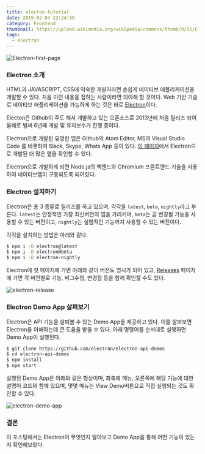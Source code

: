 ```yaml
---
title: electon-tutorial
date: 2019-02-04 22:24:55
category: Frontend
thumbnail: https://upload.wikimedia.org/wikipedia/commons/thumb/9/91/Electron_Software_Framework_Logo.svg/1920px-Electron_Software_Framework_Logo.svg.png
tags: 
  - electron
---
```


![Electron-first-page](./electron-first-page.png)

### Electron 소개

HTML과 JAVASCRIPT, CSS에 익숙한 개발자라면 손쉽게 네이티브 애플리케이션을 개발할 수 있다. 처음 이런 내용을 접하는 사람이라면 의아해 할 것이다. Web 기반 기술로 네이티브 애플리케이션을 가능하게 하는 것은 바로 [Electron](https://electronjs.org/)이다.

Electon은 Github이 주도 해서 개발하고 있는 오픈소스로 2013년에 처음 릴리즈 되어 올해로 벌써 6년째 개발 및 유지보수가 진행 중이다.

Electron으로 개발된 유명한 앱은 Github의 Atom Editor, MS의 Visual Studio Code 를 비롯하여 Slack, Skype, Whats App 등이 있다. [이 페이지](https://electronjs.org/apps)에서 Electron으로 개발된 더 많은 앱을 확인할 수 있다.

Electron으로 개발하게 되면 Node.js의 백엔드와 Chromium 프론트엔드 기술을 사용하여 네이티브앱이 구동되도록 되어있다.

### Electron 설치하기

Electron은 총 3 종류로 릴리즈를 하고 있으며, 각각을 `latest`, `beta`, `nightly`라고 부른다. `latest`는 안정적인 가장 최신버전의 앱을 가리키며, `beta`는 곧 변경될 기능을 사용할 수 있는 버전이고, `nightly`는 실험적인 기능까지 사용할 수 있는 버전이다.

각각을 설치하는 방법은 아래와 같다.

```bash
$ npm i -D electron@latest
$ npm i -D electron@beta
$ npm i -D electron-nightly
```

Electron에 첫 페이지에 가면 아래와 같이 버전도 명시가 되어 있고, [Releases](https://electronjs.org/releases/stable) 페이지에 가면 각 버전별로 기능, 버그수정, 변경점 등을 함께 확인할 수도 있다.

![electron-release](./electron-release.png)

### Electron Demo App 살펴보기

Electron은 API 기능을 살펴볼 수 있는 Demo App을 제공하고 있다. 이를 살펴보면 Electron을 이해하는데 큰 도움을 받을 수 있다. 아래 명령어를 순서대로 실행하면 Demo App이 실행된다.

```bash
$ git clone https://github.com/electron/electron-api-demos
$ cd electron-api-demos
$ npm install
$ npm start
```

실행된 Demo App은 아래와 같은 형상이며, 좌측에 메뉴, 오른쪽에 해당 기능에 대한 설명이 코드와 함께 있으며, 몇몇 메뉴는 View Demo버튼으로 직접 실행되는 것도 확인할 수 있다.

![electron-demo-app](./electron-demo-app.png)

### 결론

이 포스팅에서는 Electron이 무엇인지 알아보고 Demo App을 통해 어떤 기능이 있는지 확인해보았다.